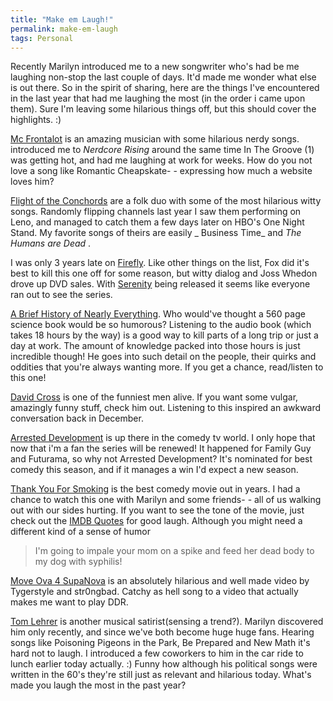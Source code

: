 ```yaml
---
title: "Make em Laugh!"
permalink: make-em-laugh
tags: Personal
---
```


Recently Marilyn introduced me to a new songwriter who's had be me laughing non-stop the last couple of days. It'd made me wonder what else is out there. So in the spirit of sharing, here are the things I've encountered in the last year that had me laughing the most (in the order i came upon them). Sure I'm leaving some hilarious things off, but this should cover the highlights. :)

[Mc Frontalot] is an amazing musician with some hilarious nerdy songs. introduced me to *Nerdcore Rising* around the same time In The Groove (1) was getting hot, and had me laughing at work for weeks. How do you not love a song like Romantic Cheapskate- - expressing how much a website loves him?

[Flight of the Conchords] are a folk duo with some of the most hilarious witty songs. Randomly flipping channels last year I saw them performing on Leno, and managed to catch them a few days later on HBO's One Night Stand. My favorite songs of theirs are easily \_ Business Time\_ and *The Humans are Dead* .

I was only 3 years late on [Firefly]. Like other things on the list, Fox did it's best to kill this one off for some reason, but witty dialog and Joss Whedon drove up DVD sales. With [Serenity] being released it seems like everyone ran out to see the series.

[A Brief History of Nearly Everything]. Who would've thought a 560 page science book would be so humorous? Listening to the audio book (which takes 18 hours by the way) is a good way to kill parts of a long trip or just a day at work. The amount of knowledge packed into those hours is just incredible though! He goes into such detail on the people, their quirks and oddities that you're always wanting more. If you get a chance, read/listen to this one!

[David Cross] is one of the funniest men alive. If you want some vulgar, amazingly funny stuff, check him out. Listening to this inspired an awkward conversation back in December.

[Arrested Development] is up there in the comedy tv world. I only hope that now that i'm a fan the series will be renewed! It happened for Family Guy and Futurama, so why not Arrested Development? It's nominated for best comedy this season, and if it manages a win I'd expect a new season.

[Thank You For Smoking] is the best comedy movie out in years. I had a chance to watch this one with Marilyn and some friends- - all of us walking out with our sides hurting. If you want to see the tone of the movie, just check out the [IMDB Quotes] for good laugh. Although you might need a different kind of a sense of humor

> I'm going to impale your mom on a spike and feed her dead body to my dog with syphilis!

[Move Ova 4 SupaNova](http://tygerstyle.livejournal.com/336253.html) is an absolutely hilarious and well made video by Tygerstyle and str0ngbad. Catchy as hell song to a video that actually makes me want to play DDR.

[Tom Lehrer](http://en.wikipedia.org/wiki/Tom_Lehrer) is another musical satirist(sensing a trend?). Marilyn discovered him only recently, and since we've both become huge huge fans. Hearing songs like Poisoning Pigeons in the Park, Be Prepared and New Math it's hard not to laugh. I introduced a few coworkers to him in the car ride to lunch earlier today actually. :) Funny how although his political songs were written in the 60's they're still just as relevant and hilarious today. What's made you laugh the most in the past year?

  [Mc Frontalot]: http://frontalot.com/index.php
  [Flight of the Conchords]: http://en.wikipedia.org/wiki/Flight_of_the_conchords
  [Firefly]: http://www.imdb.com/title/tt0303461/
  [Serenity]: http://www.imdb.com/title/tt0379786/
  [A Brief History of Nearly Everything]: http://www.amazon.com/gp/product/076790818X/sr=8-1/qid=1152335697/ref=pd_bbs_1/103-4182801-5646243?ie=UTF8
  [David Cross]: http://www.amazon.com/gp/product/B0001XAQRS/sr=8-2/qid=1152336097/ref=pd_bbs_2/103-4182801-5646243?ie=UTF8
  [Arrested Development]: http://www.imdb.com/title/tt0367279/
  [Thank You For Smoking]: http://www.imdb.com/title/tt0427944/
  [IMDB Quotes]: http://www.imdb.com/title/tt0427944/quotes
